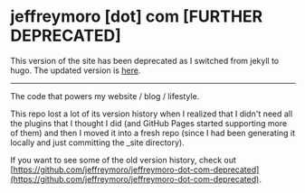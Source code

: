# jeffreymoro [dot] com [FURTHER DEPRECATED]

This version of the site has been deprecated as I switched from jekyll to hugo. The updated version is [here](https://github.com/jeffreymoro/jeffreymoro-dot-hugo).

***

The code that powers my website / blog / lifestyle.

This repo lost a lot of its version history when I realized that I didn't need all the plugins that I thought I did (and GitHub Pages started supporting more of them) and then I moved it into a fresh repo (since I had been generating it locally and just committing the _site directory). 

If you want to see some of the old version history, check out [https://github.com/jeffreymoro/jeffreymoro-dot-com-deprecated](https://github.com/jeffreymoro/jeffreymoro-dot-com-deprecated).